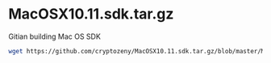 # MacOSX10.11.sdk.tar.gz
Gitian building Mac OS SDK

```bash
wget https://github.com/cryptozeny/MacOSX10.11.sdk.tar.gz/blob/master/MacOSX10.11.sdk.tar.gz
```
